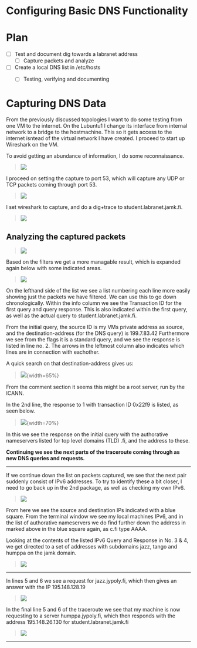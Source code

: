 # Configuring Basic DNS Functionality

# Plan 

- [ ] Test and document dig towards a labranet address
	- [ ] Capture packets and analyze

- [ ] Create a local DNS list in /etc/hosts
	- [ ] Testing, verifying and documenting



# Capturing DNS Data 

From the previously discussed topologies I want to do some testing from one VM to the internet. On the Lubuntu1 I change its interface from internal network to a bridge to the hostmachine.
This so it gets access to the internet isntead of the virtual network I have created. I proceed to start up Wireshark on the VM.

To avoid getting an abundance of information, I do some reconnaissance.

>![](/documentation/E15/Netstatports.png)

I proceed on setting the capture to port 53, which will capture any UDP or TCP packets coming through port 53.

>![](/documentation/E15/capture1.png)

I set wireshark to capture, and do a dig+trace to student.labranet.jamk.fi.

>![](/documentation/E15/digtracejamk.png)

## Analyzing the captured packets

>![](/documentation/E15/capture1_resultlist.png)

Based on the filters we get a more managable result, which is expanded again below with some indicated areas. 

>![](/documentation/E15/capture_resultmarked.png)

On the lefthand side of the list we see a list numbering each line more easily showing just the packets we have filtered. We can use this to go down chronologically. 
Within the info column we see the Transaction ID for the first query and query response. This is also indicated within the first query, as well as the actual query to student.labranet.jamk.fi.

From the initial query, the source ID is my VMs private address as source, and the destination-address (for the DNS query) is 199.7.83.42
Furthermore we see from the flags it is a standard query, and we see the response is listed in line no. 2. The arrows in the leftmost column also indicates which lines are in connection with eachother. 

A quick search on that destination-address gives us:

>![](/documentation/E15/arinlookup.png){width=65%}

From the comment section it seems this might be a root server, run by the ICANN.

In the 2nd line, the response to 1 with transaction ID 0x22f9 is listed, as seen below.

>![](/documentation/E15/captureresponse1.png){width=70%}

In this we see the response on the initial query with the authorative nameservers listed for top level domains (TLD) .fi, and the address to these.

**Continuing we see the next parts of the traceroute coming through as new DNS queries and requests.**

---

If we continue down the list on packets captured, we see that the next pair suddenly consist of IPv6 addresses. To try to identify these a bit closer, I need to go back up in the 2nd package, as well as checking my own IPv6.

>![](/documentation/E15/FindingIpv6.png)

From here we see the source and destination IPs indicated with a blue square. From the terminal window we see my local machines IPv6, and in the list of authorative nameservers we do find further down the address in marked above in the blue square again, as c.fi type AAAA. 

Looking at the contents of the listed IPv6 Query and Response in No. 3 & 4, we get directed to a set of addresses with subdomains jazz, tango and humppa on the jamk domain. 

>![](/documentation/E15/line4.png)

---

In lines 5 and 6 we see a request for jazz.jypoly.fi, which then gives an answer with the IP 195.148.128.19

>![](/documentation/E15/answerjazz.png)

In the final line 5 and 6 of the traceroute we see that my machine is now requesting to a server humppa.jypoly.fi, which then responds with the address 195.148.26.130 for student.labranet.jamk.fi

>![](/documentation/E15/line56.png)

---


